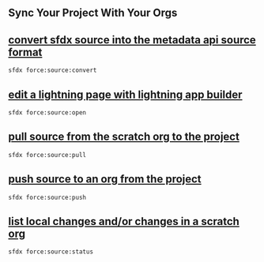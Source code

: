 ## Sync Your Project With Your Orgs



## [convert sfdx source into the metadata api source format](./convertsfdxsourceintothemetadataapisourceformat.md)

 ``` sfdx force:source:convert ```  

## [edit a lightning page with lightning app builder](./editalightningpagewithlightningappbuilder.md)

 ``` sfdx force:source:open ```  

## [pull source from the scratch org to the project](./pullsourcefromthescratchorgtotheproject.md)

 ``` sfdx force:source:pull ```  

## [push source to an org from the project](./pushsourcetoanorgfromtheproject.md)

 ``` sfdx force:source:push ```  

## [list local changes and/or changes in a scratch org](./listlocalchangesandorchangesinascratchorg.md)

 ``` sfdx force:source:status ```  

